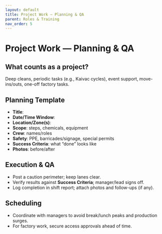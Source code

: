 ```yaml
---
layout: default
title: Project Work — Planning & QA
parent: Roles & Training
nav_order: 5
---
```


# Project Work — Planning & QA

## What counts as a project?
Deep cleans, periodic tasks (e.g., Kaivac cycles), event support, move-ins/outs, one-off factory tasks.

## Planning Template
- **Title**: 
- **Date/Time Window**: 
- **Location/Zone(s)**: 
- **Scope**: steps, chemicals, equipment
- **Crew**: names/roles
- **Safety**: PPE, barricades/signage, special permits
- **Success Criteria**: what “done” looks like
- **Photos**: before/after

## Execution & QA
- Post a caution perimeter; keep lanes clear.
- Verify results against **Success Criteria**; manager/lead signs off.
- Log completion in shift report; attach photos and follow-ups (if any).

## Scheduling
- Coordinate with managers to avoid break/lunch peaks and production surges.
- For factory work, secure access approvals ahead of time.